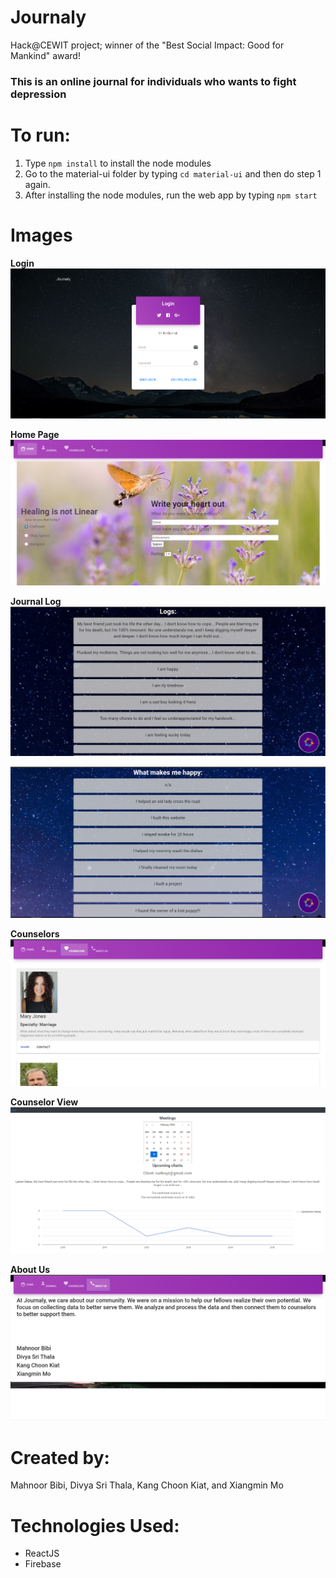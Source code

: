 # Journaly
Hack@CEWIT project; winner of the "Best Social Impact: Good for Mankind" award!

### This is an online journal for individuals who wants to fight depression

# To run:
1) Type ```npm install``` to install the node modules
2) Go to the material-ui folder by typing ```cd material-ui``` and then do step 1 again.
3) After installing the node modules, run the web app by typing ```npm start```

# Images
**Login**
![LoginPage](material-ui/src/assets/img/1.png)

**Home Page**
![HomePage](material-ui/src/assets/img/2.png)

**Journal Log**
![Log1](material-ui/src/assets/img/3.png)

![Log2](material-ui/src/assets/img/4.png)

**Counselors**
![Counselors](material-ui/src/assets/img/5.png)

**Counselor View**
![CounselorView](material-ui/src/assets/img/7.png)

**About Us**
![About](material-ui/src/assets/img/6.png)

# Created by:
Mahnoor Bibi, Divya Sri Thala, Kang Choon Kiat, and Xiangmin Mo

# Technologies Used:
* ReactJS
* Firebase

